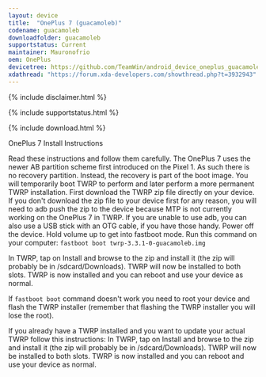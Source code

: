 ```yaml
---
layout: device
title:  "OnePlus 7 (guacamoleb)"
codename: guacamoleb
downloadfolder: guacamoleb
supportstatus: Current
maintainer: Mauronofrio
oem: OnePlus
devicetree: https://github.com/TeamWin/android_device_oneplus_guacamoleb
xdathread: "https://forum.xda-developers.com/showthread.php?t=3932943"
---
```


{% include disclaimer.html %}

{% include supportstatus.html %}

{% include download.html %}

OnePlus 7 Install Instructions

Read these instructions and follow them carefully.
The OnePlus 7 uses the newer AB partition scheme first introduced on the Pixel 1. As such there is no recovery partition. Instead, the recovery is part of the boot image. You will temporarily boot TWRP to perform and later perform a more permanent TWRP installation. First download the TWRP zip file directly on your device. If you don't download the zip file to your device first for any reason, you will need to adb push the zip to the device because MTP is not currently working on the OnePlus 7 in TWRP. If you are unable to use adb, you can also use a USB stick with an OTG cable, if you have those handy.
Power off the device. Hold volume up to get into fastboot mode. Run this command on your computer:
`fastboot boot twrp-3.3.1-0-guacamoleb.img`

In TWRP, tap on Install and browse to the zip and install it (the zip will probably be in /sdcard/Downloads). TWRP will now be installed to both slots. TWRP is now installed and you can reboot and use your device as normal.

If `fastboot boot` command doesn't work you need to root your device and flash the TWRP installer (remember that flashing the TWRP installer you will lose the root).

If you already have a TWRP installed and you want to update your actual TWRP follow this instructions:
In TWRP, tap on Install and browse to the zip and install it (the zip will probably be in /sdcard/Downloads). TWRP will now be installed to both slots. TWRP is now installed and you can reboot and use your device as normal.
